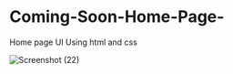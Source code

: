 # Coming-Soon-Home-Page-
Home page UI
Using html and css

![Screenshot (22)](https://user-images.githubusercontent.com/49508237/63220700-db56a300-c1aa-11e9-8724-ae8a49488bcb.png)
